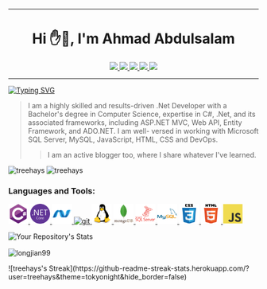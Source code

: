 <hr />
<h1 align="center">Hi ✋👋, I'm Ahmad Abdulsalam</h1>


<p align="center"> 
 <a href="https://twitter.com/P4R71CL35" alt="treehays's twitter">
   <img src="https://img.shields.io/badge/-@treehays-%231DA1F2?style=flat-square&logo=twitter&logoColor=ffffff" />
 </a>
 <a href="https://github.com/treehays" alt="treehays's github">
   <img src="https://img.shields.io/badge/-@treehays-%23181717?style=flat-square&logo=github" />
 </a>
 <a href="https://www.linkedin.com/in/treehays" alt="treehays's linkedin">
   <img src="https://img.shields.io/badge/-treehays-blue?style=flat-square&logo=Linkedin&logoColor=white&link=https://www.linkedin.com/in/treehays" />
 </a>
 <a href="https://treehays.com" alt="treehays's blog">
   <img src="https://img.shields.io/badge/treehays.com-blueviolet?style=flat-square" />
 </a>
 <a>
   <img src="https://komarev.com/ghpvc/?username=treehays&color=blueviolet&base=82" />
 </a>
</p>
<hr/>
<a href="https://git.io/typing-svg"><img src="https://readme-typing-svg.demolab.com?font=Fira+Code&pause=1000&color=6DDCCF&background=FF52BC00&width=610&lines=coding+as+art.+keep+open+source,+enjoy+open+source." alt="Typing SVG" /></a>

> I am a highly skilled and results-driven .Net Developer with a Bachelor's degree in Computer Science, expertise in C#, .Net, and its associated frameworks, including ASP.NET MVC, Web API, Entity Framework, and ADO.NET. I am well-
versed in working with Microsoft SQL Server, MySQL, JavaScript, HTML, CSS and DevOps.
>> 
>> I am an active blogger too, where I share whatever I've learned.

<p align="left">
<img src="https://github-readme-stats.vercel.app/api/top-langs/?username=treehays&layout=compact&theme=tokyonight&count_private=true" alt="treehays" height="180" />

<img src="https://github-readme-stats.vercel.app/api?username=treehays&show_icons=true&theme=tokyonight&count_private=true" alt="treehays" height="180" />
</p>


<!-- [![Top Langs](https://github-readme-stats.vercel.app/api/top-langs/?username=treehays\&layout=pie)](https://github.com/treehays/github-readme-stats) -->



<h3 align="left">Languages and Tools:</h3>
<p align="left"> <a href="https://docs.microsoft.com/en-us/dotnet/csharp/" target="_blank" rel="noreferrer"> <img src="https://raw.githubusercontent.com/devicons/devicon/master/icons/csharp/csharp-original.svg" alt="C#" width="40" height="40"/> </a> <a href="https://dotnet.microsoft.com/" target="_blank" rel="noreferrer"> <img src="https://raw.githubusercontent.com/devicons/devicon/master/icons/dotnetcore/dotnetcore-original.svg" alt=".NET" width="40" height="40"/> </a><a href="https://dotnet.microsoft.com/" target="_blank" rel="noreferrer"> <img src="https://raw.githubusercontent.com/devicons/devicon/master/icons/dot-net/dot-net-original.svg" alt=".NET" width="40" height="40"/> </a>  <a href="https://git-scm.com/" target="_blank" rel="noreferrer"> <img src="https://www.vectorlogo.zone/logos/git-scm/git-scm-icon.svg" alt="git" width="40" height="40"/> </a> <a href="https://www.linux.org/" target="_blank" rel="noreferrer"> <img src="https://raw.githubusercontent.com/devicons/devicon/master/icons/linux/linux-original.svg" alt="linux" width="40" height="40"/> </a> <a href="https://www.mongodb.com/" target="_blank" rel="noreferrer"> <img src="https://raw.githubusercontent.com/devicons/devicon/master/icons/mongodb/mongodb-original-wordmark.svg" alt="mongodb" width="40" height="40"/> </a> <a href="https://www.microsoft.com/en-us/sql-server/" target="_blank" rel="noreferrer"> <img src="https://raw.githubusercontent.com/devicons/devicon/master/icons/microsoftsqlserver/microsoftsqlserver-plain-wordmark.svg" alt="mssql" width="40" height="40"/> </a> <a href="https://www.mysql.com/" target="_blank" rel="noreferrer"> <img src="https://raw.githubusercontent.com/devicons/devicon/master/icons/mysql/mysql-original-wordmark.svg" alt="mysql" width="40" height="40"/> </a> <a href="https://www.w3schools.com/css/" target="_blank" rel="noreferrer"> <img src="https://raw.githubusercontent.com/devicons/devicon/master/icons/css3/css3-original-wordmark.svg" alt="css3" width="40" height="40"/> </a> <a href="https://www.w3.org/html/" target="_blank" rel="noreferrer"> <img src="https://raw.githubusercontent.com/devicons/devicon/master/icons/html5/html5-original-wordmark.svg" alt="html5" width="40" height="40"/> </a> <a href="https://developer.mozilla.org/en-US/docs/Web/JavaScript" target="_blank" rel="noreferrer"> <img src="https://raw.githubusercontent.com/devicons/devicon/master/icons/javascript/javascript-original.svg" alt="javascript" width="40" height="40"/> </a> </p>

![Your Repository's Stats](https://github-readme-stats.vercel.app/api/top-langs/?username=treehays&theme=blue-green)
<p><img align="center" src="https://github-readme-streak-stats.herokuapp.com/?user=treehays&" alt="longjian99" /> </p>
![treehays's Streak](https://github-readme-streak-stats.herokuapp.com/?user=treehays&theme=tokyonight&hide_border=false)
